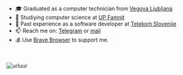 - 🎓 Graduated as a computer technician from [Vegova Ljubljana](https://www.vegova.si/)
- 🏫 Studiying computer science at [UP Famnit](https://www.famnit.upr.si/en)
- 💼 Past experience as a software developer at [Telekom Slovenije](https://www.telekom.si/) 
- 📫 Reach me on: [Telegram](https://t.me/urluur/) or [mail](mailto:luka.urs@icloud.com)
- 💰 Use [Brave Browser](https://brave.com) to support me.

<br>
<p>
<img align="left" src="https://github-readme-stats.vercel.app/api/top-langs?username=urluur&show_icons=true&locale=en&layout=compact" alt="urluur" />
</p>
